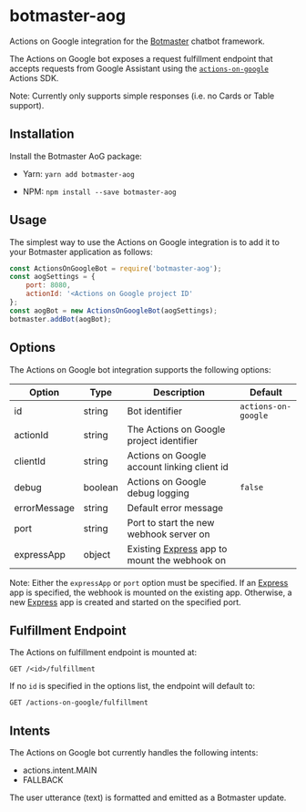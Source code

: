 # botmaster-aog
Actions on Google integration for the [Botmaster](https://github.com/botmasterai/botmaster) chatbot framework.

The Actions on Google bot exposes a request fulfillment endpoint that accepts requests from Google Assistant using the [`actions-on-google`](https://www.npmjs.com/package/actions-on-google) Actions SDK.

Note: Currently only supports simple responses (i.e. no Cards or Table support).


## Installation
Install the Botmaster AoG package:
- Yarn: `yarn add botmaster-aog`

- NPM:  `npm install --save botmaster-aog`


## Usage
The simplest way to use the Actions on Google integration is to add it to your Botmaster application as follows:
```javascript
const ActionsOnGoogleBot = require('botmaster-aog');
const aogSettings = {
    port: 8080,
    actionId: '<Actions on Google project ID'
};
const aogBot = new ActionsOnGoogleBot(aogSettings);
botmaster.addBot(aogBot);
```


## Options
The Actions on Google bot integration supports the following options:

| Option | Type | Description | Default |
|--------|------|-------------|---------|
| id | string | Bot identifier | `actions-on-google` |
| actionId | string | The Actions on Google project identifier | |
| clientId | string | Actions on Google account linking client id | |
| debug | boolean | Actions on Google debug logging | `false` |
| errorMessage | string | Default error message | |
| port | string | Port to start the new webhook server on | |
| expressApp | object | Existing [Express](http://expressjs.com/) app to mount the webhook on | |

Note: Either the `expressApp` or `port` option must be specified. If an [Express](http://expressjs.com/) app is specified, the webhook is mounted on the existing app. Otherwise, a new [Express](http://expressjs.com/) app is created and started on the specified port.


## Fulfillment Endpoint
The Actions on fulfillment endpoint is mounted at:

```
GET /<id>/fulfillment
```

If no `id` is specified in the options list, the endpoint will default to:
```
GET /actions-on-google/fulfillment
```

## Intents
The Actions on Google bot currently handles the following intents:

- actions.intent.MAIN
- FALLBACK

The user utterance (text) is formatted and emitted as a Botmaster update.